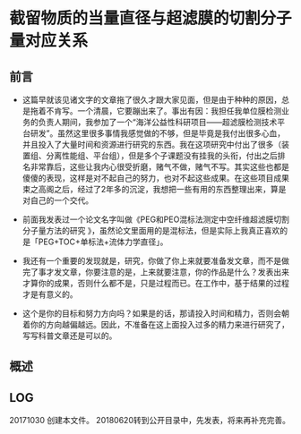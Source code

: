 # 截留物质的当量直径与超滤膜的切割分子量对应关系
>
## 前言

 - 这篇早就该见诸文字的文章拖了很久才跟大家见面，但是由于种种的原因，总是拖着不肯写。一个清晨，它要蹦出来了。事出有因：我担任我单位膜检测业务的负责人期间，我参加了一个“海洋公益性科研项目——超滤膜检测技术平台研发”。虽然这里很多事情我感觉做的不够，但是毕竟是我付出很多心血，并且投入了大量时间和资源进行研究的东西。我在这项研究中付出了很多（装置组、分离性能组、平台组），但是多个子课题没有挂我的头衔，付出之后排名非常靠后，这些让我内心很受折磨，赌气不做，赌气不写。其实这些也都是傻傻的表现，这样是对不起自己的努力，也对不起这些成果。在这些项目成果束之高阁之后，经过了2年多的沉淀，我想把一些有用的东西整理出来，算是对自己的一个交代。

 - 前面我发表过一个论文名字叫做《PEG和PEO混标法测定中空纤维超滤膜切割分子量方法的研究 》，虽然论文里面用的是混标法，但是实际上我真正喜欢的是「PEG+TOC+单标法+流体力学直径」。

- 我还有一个重要的发现就是，研究，你做了你上来就要准备发文章，而不是做完了事才发文章，你要注意的是，上来就要注意，你的作品是什么？发表出来才算你的成果，否则什么都不是，只是过程而已。在工作中，基于结果的过程才是有意义的。

- 这个是你的目标和努力方向吗？如果是的话，那请投入时间和精力，否则会朝着你的方向越偏越远。因此，不准备在这上面投入过多的精力来进行研究了，写写科普文章还是可以的。
## 概述

## LOG
20171030 创建本文件。
20180620转到公开目录中，先发表，将来再补充完善。
